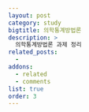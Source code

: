 ```yaml
---
layout: post
category: study
bigtitle: 의학통계방법론
description: >
  의학통계방법론 과제 정리
related_posts:
  -
addons:
  - related
  - comments
list: true
order: 3
---
```

